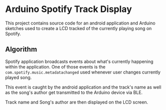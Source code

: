 
# Arduino Spotify Track Display



This project contains source code for an android application and Arduino sketches used to create a LCD tracked of the currently playing song on Spotify.



## Algorithm

Spotify application broadcasts events about what's currently happening within the application. One of those events is the `com.spotify.music.metadatachanged` used whenever user changes currently played song.

This event is caught by the android application and the track's name as well as the song's author get transmitted to the Arduino device via BLE.

Track name and Song's author are then displayed on the LCD screen.
